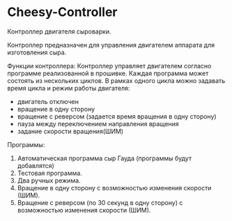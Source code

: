 # Cheesy-Controller
Контроллер двигателя сыроварки.

Контроллер предназначен для управления двигателем аппарата для изготовления сыра.

Функции контроллера:
Контроллер управляет двигателем согласно программе реализованной в прошивке.
Каждая программа может состоять из нескольких циклов.
В рамках одного цикла можно задавать время цикла и режим работы двигателя:
  - двигатель отключен
  - вращение в одну сторону
  - вращение с реверсом (задается время вращения в одну сторону)
  - пауза между переключением направления вращения
  - задание скорости вращения(ШИМ)

Программы:
1. Автоматическая программа сыр Гауда (программы будут добавлятся)
2. Тестовая программа. 
3. Два ручных режима.
  1. Вращение в одну сторону с возможностью изменения скорости (ШИМ).
  1. Вращение с реверсом (по 30 секунд в одну сторону) с возможностью изменения скорости (ШИМ).
